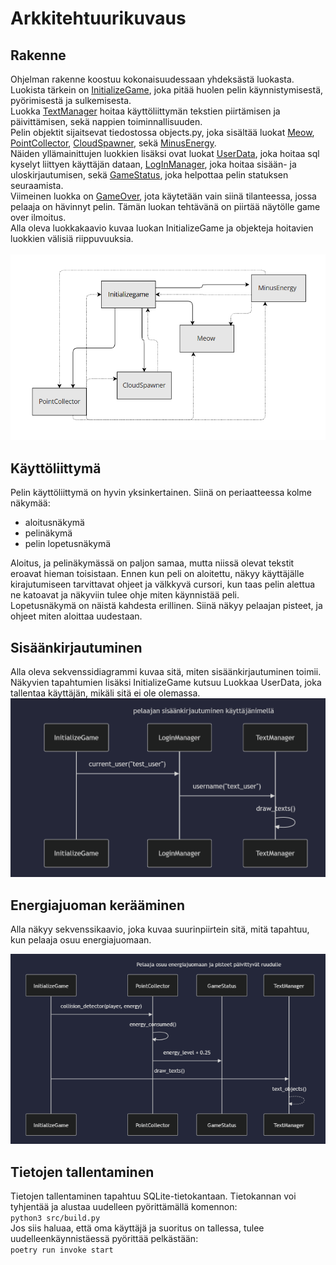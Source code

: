 # Arkkitehtuurikuvaus
## Rakenne
Ohjelman rakenne koostuu kokonaisuudessaan yhdeksästä luokasta. Luokista tärkein on [InitializeGame](https://github.com/neakovalainen/ohjelmistotekniikka25/blob/343c6319467f27482d46d9bb7935ac0f87645dcc/cloudleap/src/index.py#L15), joka pitää huolen pelin käynnistymisestä, pyörimisestä ja sulkemisesta. \
Luokka [TextManager](https://github.com/neakovalainen/ohjelmistotekniikka25/blob/ad416730b96ab3a2d80a6573912a8376b66fa2ce/cloudleap/src/textmanager.py#L9) hoitaa käyttöliittymän tekstien piirtämisen ja päivittämisen, sekä nappien toiminnallisuuden.\
Pelin objektit sijaitsevat tiedostossa objects.py, joka sisältää luokat [Meow](https://github.com/neakovalainen/ohjelmistotekniikka25/blob/343c6319467f27482d46d9bb7935ac0f87645dcc/cloudleap/src/objects.py#L10), [PointCollector](https://github.com/neakovalainen/ohjelmistotekniikka25/blob/343c6319467f27482d46d9bb7935ac0f87645dcc/cloudleap/src/objects.py#L83), [CloudSpawner](https://github.com/neakovalainen/ohjelmistotekniikka25/blob/343c6319467f27482d46d9bb7935ac0f87645dcc/cloudleap/src/objects.py#L189), sekä [MinusEnergy](https://github.com/neakovalainen/ohjelmistotekniikka25/blob/343c6319467f27482d46d9bb7935ac0f87645dcc/cloudleap/src/objects.py#L264). \
Näiden yllämainittujen luokkien lisäksi ovat luokat [UserData](https://github.com/neakovalainen/ohjelmistotekniikka25/blob/343c6319467f27482d46d9bb7935ac0f87645dcc/cloudleap/src/userdata.py#L1), joka hoitaa sql kyselyt liittyen käyttäjän dataan, [LogInManager](https://github.com/neakovalainen/ohjelmistotekniikka25/blob/343c6319467f27482d46d9bb7935ac0f87645dcc/cloudleap/src/shared_resources.py#L1), joka hoitaa sisään- ja uloskirjautumisen, sekä [GameStatus](https://github.com/neakovalainen/ohjelmistotekniikka25/blob/343c6319467f27482d46d9bb7935ac0f87645dcc/cloudleap/src/shared_resources.py#L19), joka helpottaa pelin statuksen seuraamista. \
Viimeinen luokka on [GameOver](https://github.com/neakovalainen/ohjelmistotekniikka25/blob/343c6319467f27482d46d9bb7935ac0f87645dcc/cloudleap/src/game_over.py#L3), jota käytetään vain siinä tilanteessa, jossa pelaaja on hävinnyt pelin. Tämän luokan tehtävänä on piirtää näytölle game over ilmoitus.\
Alla oleva luokkakaavio kuvaa luokan InitializeGame ja objekteja hoitavien luokkien välisiä riippuvuuksia.
\
\
![luokkakaavio](../src/assets/classdiagram.png)

## Käyttöliittymä
Pelin käyttöliittymä on hyvin yksinkertainen. Siinä on periaatteessa kolme näkymää:
- aloitusnäkymä
- pelinäkymä
- pelin lopetusnäkymä

Aloitus, ja pelinäkymässä on paljon samaa, mutta niissä olevat tekstit eroavat hieman toisistaan. Ennen kun peli on aloitettu, näkyy käyttäjälle kirajutumiseen tarvittavat ohjeet ja välkkyvä cursori, kun taas pelin alettua ne katoavat ja näkyviin tulee ohje miten käynnistää peli. \
Lopetusnäkymä on näistä kahdesta erillinen. Siinä näkyy pelaajan pisteet, ja ohjeet miten aloittaa uudestaan. 
 
## Sisäänkirjautuminen
Alla oleva sekvenssidiagrammi kuvaa sitä, miten sisäänkirjautuminen toimii. Näkyvien tapahtumien lisäksi InitializeGame kutsuu Luokkaa UserData, joka tallentaa käyttäjän, mikäli sitä ei ole olemassa.
![sekvenssikaavio](../src/assets/sequencediagram.png)

## Energiajuoman kerääminen
Alla näkyy sekvenssikaavio, joka kuvaa suurinpiirtein sitä, mitä tapahtuu, kun pelaaja osuu energiajuomaan.

![tokasekvenssi](../src/assets/seq.png)

## Tietojen tallentaminen
Tietojen tallentaminen tapahtuu SQLite-tietokantaan. Tietokannan voi tyhjentää ja alustaa uudelleen pyörittämällä komennon: \
``` python3 src/build.py ```  \
Jos siis haluaa, että oma käyttäjä ja suoritus on tallessa, tulee uudelleenkäynnistäessä pyörittää pelkästään: \
```poetry run invoke start```  

